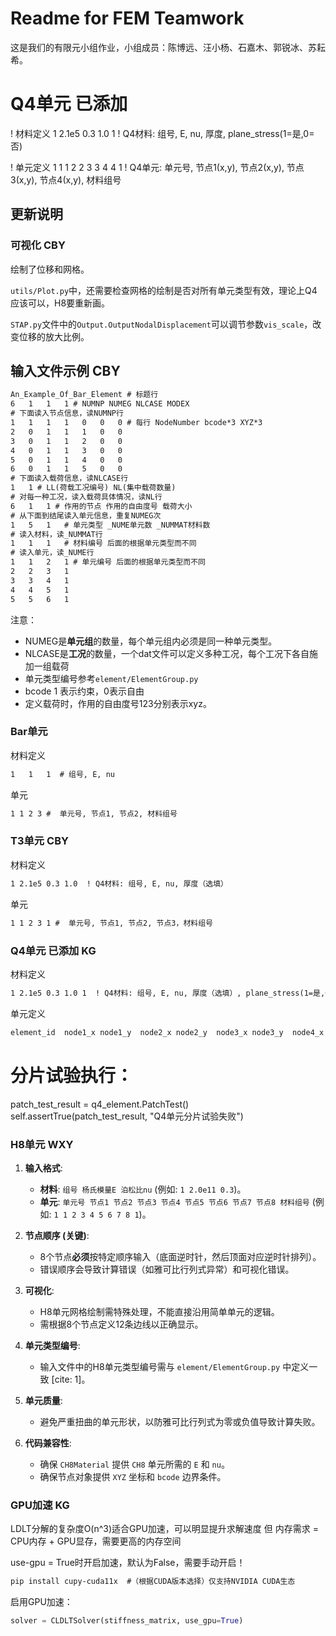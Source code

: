 # Readme for FEM Teamwork

这是我们的有限元小组作业，小组成员：陈博远、汪小杨、石嘉木、郭锐冰、苏耘希。

# Q4单元 已添加
! 材料定义
1 2.1e5 0.3 1.0 1  ! Q4材料: 组号, E, nu, 厚度, plane_stress(1=是,0=否)

! 单元定义
1 1 1 2 2 3 3 4 4 1  ! Q4单元: 单元号, 节点1(x,y), 节点2(x,y), 节点3(x,y), 节点4(x,y), 材料组号
## 更新说明

### 可视化 CBY

绘制了位移和网格。

``utils/Plot.py``中，还需要检查网格的绘制是否对所有单元类型有效，理论上Q4应该可以，H8要重新画。

``STAP.py``文件中的``Output.OutputNodalDisplacement``可以调节参数``vis_scale``，改变位移的放大比例。

## 输入文件示例 CBY

```txt
An_Example_Of_Bar_Element # 标题行
6   1   1   1 # NUMNP NUMEG NLCASE MODEX
# 下面读入节点信息，读NUMNP行
1   1   1   1   0   0   0 # 每行 NodeNumber bcode*3 XYZ*3 
2   0   1   1   1   0   0
3   0   1   1   2   0   0
4   0   1   1   3   0   0
5   0   1   1   4   0   0
6   0   1   1   5   0   0
# 下面读入载荷信息，读NLCASE行
1   1 # LL(荷载工况编号) NL(集中载荷数量)
# 对每一种工况，读入载荷具体情况，读NL行
6   1   1 # 作用的节点 作用的自由度号 载荷大小
# 从下面到结尾读入单元信息，重复NUMEG次
1   5   1   # 单元类型 _NUME单元数 _NUMMAT材料数
# 读入材料，读_NUMMAT行
1   1   1   # 材料编号 后面的根据单元类型而不同
# 读入单元，读_NUME行
1   1   2   1 # 单元编号 后面的根据单元类型而不同
2   2   3   1
3   3   4   1
4   4   5   1
5   5   6   1
```

注意：

- NUMEG是**单元组**的数量，每个单元组内必须是同一种单元类型。
- NLCASE是**工况**的数量，一个dat文件可以定义多种工况，每个工况下各自施加一组载荷
- 单元类型编号参考``element/ElementGroup.py``
- bcode 1 表示约束，0表示自由
- 定义载荷时，作用的自由度号123分别表示xyz。

### Bar单元

材料定义

```txt
1   1   1  # 组号, E, nu
```

单元

```txt
1 1 2 3 #  单元号, 节点1, 节点2, 材料组号
```

### T3单元 CBY

材料定义

```txt
1 2.1e5 0.3 1.0  ! Q4材料: 组号, E, nu, 厚度（选填）
```

单元

```txt
1 1 2 3 1 #  单元号, 节点1, 节点2, 节点3，材料组号
```

### Q4单元 已添加 KG

材料定义

```txt
1 2.1e5 0.3 1.0 1  ! Q4材料: 组号, E, nu, 厚度（选填）, plane_stress(1=是,0=否，选填)
```

单元定义

```txt
element_id  node1_x node1_y  node2_x node2_y  node3_x node3_y  node4_x node4_y  material_set
```
# 分片试验执行：
patch_test_result = q4_element.PatchTest()
self.assertTrue(patch_test_result, "Q4单元分片试验失败")

### H8单元 WXY

1.  **输入格式**:
    * **材料**: `组号 杨氏模量E 泊松比nu` (例如: `1 2.0e11 0.3`)。
    * **单元**: `单元号 节点1 节点2 节点3 节点4 节点5 节点6 节点7 节点8 材料组号` (例如: `1 1 2 3 4 5 6 7 8 1`)。

2.  **节点顺序 (关键)**:
    * 8个节点**必须**按特定顺序输入（底面逆时针，然后顶面对应逆时针排列）。
    * 错误顺序会导致计算错误（如雅可比行列式异常）和可视化错误。

3.  **可视化**:
    * H8单元网格绘制需特殊处理，不能直接沿用简单单元的逻辑。
    * 需根据8个节点定义12条边线以正确显示。

4.  **单元类型编号**:
    * 输入文件中的H8单元类型编号需与 `element/ElementGroup.py` 中定义一致 [cite: 1]。

5.  **单元质量**:
    * 避免严重扭曲的单元形状，以防雅可比行列式为零或负值导致计算失败。

6.  **代码兼容性**:
    * 确保 `CH8Material` 提供 `CH8` 单元所需的 `E` 和 `nu`。
    * 确保节点对象提供 `XYZ` 坐标和 `bcode` 边界条件。

### GPU加速 KG

LDLT分解的复杂度O(n^3)适合GPU加速，可以明显提升求解速度
但 内存需求 = CPU内存 + GPU显存，需要更高的内存空间

use-gpu = True时开启加速，默认为False，需要手动开启！
```txt
pip install cupy-cuda11x  #（根据CUDA版本选择）仅支持NVIDIA CUDA生态
```
启用GPU加速：
```python
solver = CLDLTSolver(stiffness_matrix, use_gpu=True)
```
